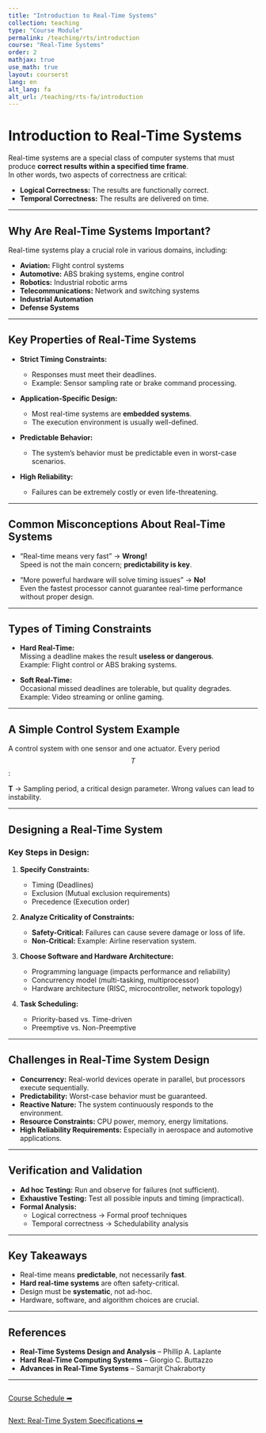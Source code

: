 ```yaml
---
title: "Introduction to Real-Time Systems"
collection: teaching
type: "Course Module"
permalink: /teaching/rts/introduction
course: "Real-Time Systems"
order: 2
mathjax: true
use_math: true
layout: courserst
lang: en
alt_lang: fa
alt_url: /teaching/rts-fa/introduction
---
```


# Introduction to Real-Time Systems

Real-time systems are a special class of computer systems that must produce **correct results within a specified time frame**.  
In other words, two aspects of correctness are critical:

- **Logical Correctness:** The results are functionally correct.  
- **Temporal Correctness:** The results are delivered on time.  

---

## Why Are Real-Time Systems Important?

Real-time systems play a crucial role in various domains, including:

- **Aviation:** Flight control systems  
- **Automotive:** ABS braking systems, engine control  
- **Robotics:** Industrial robotic arms  
- **Telecommunications:** Network and switching systems  
- **Industrial Automation**  
- **Defense Systems**  

---

## Key Properties of Real-Time Systems

- **Strict Timing Constraints:**  
  - Responses must meet their deadlines.  
  - Example: Sensor sampling rate or brake command processing.  

- **Application-Specific Design:**  
  - Most real-time systems are **embedded systems**.  
  - The execution environment is usually well-defined.  

- **Predictable Behavior:**  
  - The system’s behavior must be predictable even in worst-case scenarios.  

- **High Reliability:**  
  - Failures can be extremely costly or even life-threatening.  

---

## Common Misconceptions About Real-Time Systems

- “Real-time means very fast” → **Wrong!**  
  Speed is not the main concern; **predictability is key**.  

- “More powerful hardware will solve timing issues” → **No!**  
  Even the fastest processor cannot guarantee real-time performance without proper design.  

---

## Types of Timing Constraints

- **Hard Real-Time:**  
  Missing a deadline makes the result **useless or dangerous**.  
  Example: Flight control or ABS braking systems.  

- **Soft Real-Time:**  
  Occasional missed deadlines are tolerable, but quality degrades.  
  Example: Video streaming or online gaming.  

---

## A Simple Control System Example

A control system with one sensor and one actuator. Every period $$ T $$:


**T** → Sampling period, a critical design parameter. Wrong values can lead to instability.

---

## Designing a Real-Time System

### Key Steps in Design:

1. **Specify Constraints:**  
   - Timing (Deadlines)  
   - Exclusion (Mutual exclusion requirements)  
   - Precedence (Execution order)  

2. **Analyze Criticality of Constraints:**  
   - **Safety-Critical:** Failures can cause severe damage or loss of life.  
   - **Non-Critical:** Example: Airline reservation system.  

3. **Choose Software and Hardware Architecture:**  
   - Programming language (impacts performance and reliability)  
   - Concurrency model (multi-tasking, multiprocessor)  
   - Hardware architecture (RISC, microcontroller, network topology)  

4. **Task Scheduling:**  
   - Priority-based vs. Time-driven  
   - Preemptive vs. Non-Preemptive  

---

## Challenges in Real-Time System Design

- **Concurrency:** Real-world devices operate in parallel, but processors execute sequentially.  
- **Predictability:** Worst-case behavior must be guaranteed.  
- **Reactive Nature:** The system continuously responds to the environment.  
- **Resource Constraints:** CPU power, memory, energy limitations.  
- **High Reliability Requirements:** Especially in aerospace and automotive applications.  

---

## Verification and Validation

- **Ad hoc Testing:** Run and observe for failures (not sufficient).  
- **Exhaustive Testing:** Test all possible inputs and timing (impractical).  
- **Formal Analysis:**  
  - Logical correctness → Formal proof techniques  
  - Temporal correctness → Schedulability analysis  

---

## Key Takeaways

- Real-time means **predictable**, not necessarily **fast**.  
- **Hard real-time systems** are often safety-critical.  
- Design must be **systematic**, not ad-hoc.  
- Hardware, software, and algorithm choices are crucial.  

---

## References

- **Real-Time Systems Design and Analysis** – Phillip A. Laplante  
- **Hard Real-Time Computing Systems** – Giorgio C. Buttazzo  
- **Advances in Real-Time Systems** – Samarjit Chakraborty  

---

<div class="lesson-nav" style="display:flex; justify-content:space-between; margin-top:2em;">
  <a class="btn btn--primary" href="{{ '/teaching/rts/schedule' | relative_url }}">Course Schedule ➡︎</a>
</div>

<div class="lesson-nav" style="display:flex; justify-content:space-between; margin-top:2em;">
  <a class="btn btn--primary" href="{{ '/teaching/rts/specification' | relative_url }}">Next: Real-Time System Specifications ➡︎</a>
</div>
